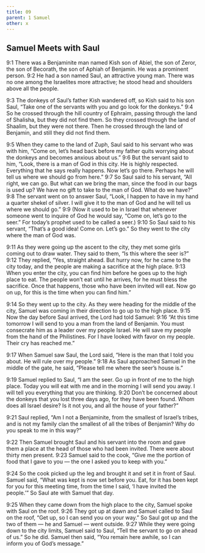 ```yaml
---
title: 09
parent: 1 Samuel
other: x
---
```



## Samuel Meets with Saul

<a name="9:1">9:1</a> There was a Benjaminite man named Kish son of Abiel, the son of Zeror, the son of Becorath, the son of Aphiah of Benjamin. He was a prominent person. <a name="9:2">9:2</a> He had a son named Saul, an attractive young man. There was no one among the Israelites more attractive; he stood head and shoulders above all the people.

<a name="9:3">9:3</a> The donkeys of Saul’s father Kish wandered off, so Kish said to his son Saul, “Take one of the servants with you and go look for the donkeys.” <a name="9:4">9:4</a> So he crossed through the hill country of Ephraim, passing through the land of Shalisha, but they did not find them. So they crossed through the land of Shaalim, but they were not there. Then he crossed through the land of Benjamin, and still they did not find them.

<a name="9:5">9:5</a> When they came to the land of Zuph, Saul said to his servant who was with him, “Come on, let’s head back before my father quits worrying about the donkeys and becomes anxious about us.” <a name="9:6">9:6</a> But the servant said to him, “Look, there is a man of God in this city. He is highly respected. Everything that he says really happens. Now let’s go there. Perhaps he will tell us where we should go from here.” <a name="9:7">9:7</a> So Saul said to his servant, “All right, we can go. But what can we bring the man, since the food in our bags is used up? We have no gift to take to the man of God. What do we have?” <a name="9:8">9:8</a> The servant went on to answer Saul, “Look, I happen to have in my hand a quarter shekel of silver. I will give it to the man of God and he will tell us where we should go.” <a name="9:9">9:9</a> (Now it used to be in Israel that whenever someone went to inquire of God he would say, “Come on, let’s go to the seer.” For today’s prophet used to be called a seer.) <a name="9:10">9:10</a> So Saul said to his servant, “That’s a good idea! Come on. Let’s go.” So they went to the city where the man of God was.

<a name="9:11">9:11</a> As they were going up the ascent to the city, they met some girls coming out to draw water. They said to them, “Is this where the seer is?” <a name="9:12">9:12</a> They replied, “Yes, straight ahead. But hurry now, for he came to the city today, and the people are making a sacrifice at the high place. <a name="9:13">9:13</a> When you enter the city, you can find him before he goes up to the high place to eat. The people won’t eat until he arrives, for he must bless the sacrifice. Once that happens, those who have been invited will eat. Now go on up, for this is the time when you can find him.”

<a name="9:14">9:14</a> So they went up to the city. As they were heading for the middle of the city, Samuel was coming in their direction to go up to the high place. <a name="9:15">9:15</a> Now the day before Saul arrived, the Lord had told Samuel: <a name="9:16">9:16</a> “At this time tomorrow I will send to you a man from the land of Benjamin. You must consecrate him as a leader over my people Israel. He will save my people from the hand of the Philistines. For I have looked with favor on my people. Their cry has reached me.”

<a name="9:17">9:17</a> When Samuel saw Saul, the Lord said, “Here is the man that I told you about. He will rule over my people.” <a name="9:18">9:18</a> As Saul approached Samuel in the middle of the gate, he said, “Please tell me where the seer’s house is.”

<a name="9:19">9:19</a> Samuel replied to Saul, “I am the seer. Go up in front of me to the high place. Today you will eat with me and in the morning I will send you away. I will tell you everything that you are thinking. <a name="9:20">9:20</a> Don’t be concerned about the donkeys that you lost three days ago, for they have been found. Whom does all Israel desire? Is it not you, and all the house of your father?”

<a name="9:21">9:21</a> Saul replied, “Am I not a Benjaminite, from the smallest of Israel’s tribes, and is not my family clan the smallest of all the tribes of Benjamin? Why do you speak to me in this way?”

<a name="9:22">9:22</a> Then Samuel brought Saul and his servant into the room and gave them a place at the head of those who had been invited. There were about thirty men present. <a name="9:23">9:23</a> Samuel said to the cook, “Give me the portion of food that I gave to you — the one I asked you to keep with you.”

<a name="9:24">9:24</a> So the cook picked up the leg and brought it and set it in front of Saul. Samuel said, “What was kept is now set before you. Eat, for it has been kept for you for this meeting time, from the time I said, ‘I have invited the people.’” So Saul ate with Samuel that day.

<a name="9:25">9:25</a> When they came down from the high place to the city, Samuel spoke with Saul on the roof. <a name="9:26">9:26</a> They got up at dawn and Samuel called to Saul on the roof, “Get up, so I can send you on your way.” So Saul got up and the two of them — he and Samuel — went outside. <a name="9:27">9:27</a> While they were going down to the city limits, Samuel said to Saul, “Tell the servant to go on ahead of us.” So he did. Samuel then said, “You remain here awhile, so I can inform you of God’s message.”
